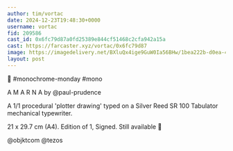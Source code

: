 ```yaml
---
author: tim/vortac
date: 2024-12-23T19:48:30+0000
username: vortac
fid: 209586
cast_id: 0x6fc79d87a0fd25389e844cf51468c2cfa942a15a
cast: https://farcaster.xyz/vortac/0x6fc79d87
image: https://imagedelivery.net/BXluQx4ige9GuW0Ia56BHw/1bea222b-d0ea-4bbe-e31c-6963995e7800/original
layout: post
---
```


🖤 #monochrome-monday #mono

A M A R N A
by @paul-prudence

A 1/1 procedural 'plotter drawing' typed on a Silver Reed SR 100 Tabulator mechanical typewriter.

21 x 29.7 cm (A4).
Edition of 1, Signed.
Still available 👀

@objktcom @tezos

<img src='https://imagedelivery.net/BXluQx4ige9GuW0Ia56BHw/1bea222b-d0ea-4bbe-e31c-6963995e7800/original' alt='' referrerpolicy='no-referrer'/>
